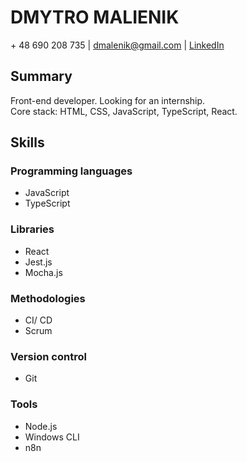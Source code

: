 # DMYTRO MALIENIK
\+ 48 690 208 735 | dmalenik@gmail.com | [LinkedIn](https://www.linkedin.com/in/dmitriy-m-137a735b/)

## Summary
Front-end developer. Looking for an internship.   
Core stack: HTML, CSS, JavaScript, TypeScript, React.

## Skills
### Programming languages
- JavaScript
- TypeScript
### Libraries
- React
- Jest.js
- Mocha.js
### Methodologies
- CI/ CD
- Scrum
### Version control
- Git
### Tools
- Node.js
- Windows CLI
- n8n